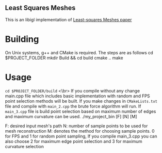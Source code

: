 ## Least Squares Meshes
This is an libigl implementation of [Least-squares Meshes paper](https://igl.ethz.ch/projects/Laplacian-mesh-processing/ls-meshes/ls-meshes.pdf)

# Building
On Unix systems, g++ and CMake is required. The steps are as follows
cd $PROJECT_FOLDER
mkdir Build && cd build
cmake ..
make


# Usage
`cd $PROJECT_FOLDER/build` <\br>
If you compile without any change main.cpp file which includes basic implementation with random and FPS point selection methods will be built. If you make changes in `CMakeLists.txt` file and compile with `main_2.cpp` the brute force algorithm will run. If `main_3.cpp` file is build point selection based on maximum number of edges and maximum curvature can be used.
./my_project_bin [F] [N] [M]

F: desired input mesh's path
N: number of sample points to be used for mesh reconstruction
M: denotes the method for choosing sample points. 0 for FPS and
1 for random point sampling, If you compile main_3.cpp you can also choose 2 for maximum edge point selection and 3 for maximum curvature selection 
